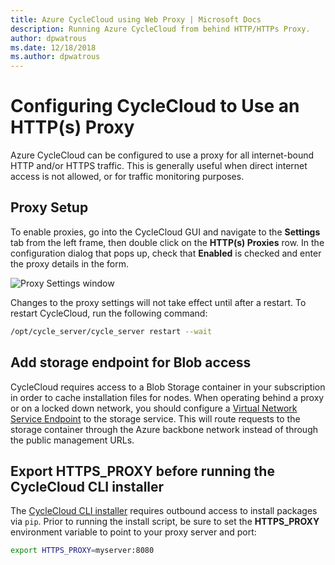 ```yaml
---
title: Azure CycleCloud using Web Proxy | Microsoft Docs
description: Running Azure CycleCloud from behind HTTP/HTTPs Proxy.
author: dpwatrous
ms.date: 12/18/2018
ms.author: dpwatrous
---
```


# Configuring CycleCloud to Use an HTTP(s) Proxy

Azure CycleCloud can be configured to use a proxy for all internet-bound HTTP 
and/or HTTPS traffic. This is generally useful when direct internet access is 
not allowed, or for traffic monitoring purposes.

## Proxy Setup

To enable proxies, go into the CycleCloud GUI and navigate to the 
**Settings** tab from the left frame, then double click on the 
**HTTP(s) Proxies** row. In the configuration dialog that pops up, check that 
**Enabled** is checked and enter the proxy details in the form.

![Proxy Settings window](~/images/proxy_settings.png)

Changes to the proxy settings will not take effect until after a restart. To 
restart CycleCloud, run the following command:

```bash
/opt/cycle_server/cycle_server restart --wait
```

## Add storage endpoint for Blob access

CycleCloud requires access to a Blob Storage container in your subscription 
in order to cache installation files for nodes. When operating behind a proxy
or on a locked down network, you should configure a [Virtual Network Service Endpoint](https://docs.microsoft.com/en-us/azure/virtual-network/virtual-network-service-endpoints-overview)
to the storage service. This will route requests to the storage container through
the Azure backbone network instead of through the public management URLs.

## Export **HTTPS_PROXY** before running the CycleCloud CLI installer

The [CycleCloud CLI installer](../install-cyclecloud-cli.md) requires outbound
access to install packages via `pip`. Prior to running the install script,
be sure to set the **HTTPS_PROXY** environment variable to point to your
proxy server and port:

```bash
export HTTPS_PROXY=myserver:8080
```
